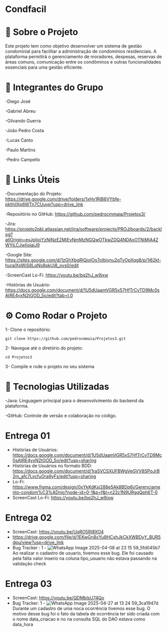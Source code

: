 # Condfacil
# 🏢 Sobre o Projeto
Este projeto tem como objetivo desenvolver um sistema de gestão condominial para facilitar a administração de condomínios residenciais. A plataforma permitirá o gerenciamento de moradores, despesas, reservas de áreas comuns, comunicação entre os condôminos e outras funcionalidades essenciais para uma gestão eficiente.

# 👥 Integrantes do Grupo

-Diego José

-Gabriel Abreu

-Gilvando Guerra

-João Pedro Costa

-Lucas Canto

-Paulo Martins

-Pedro Campello


# 🔗 Links Úteis

-Documentação do Projeto: https://drive.google.com/drive/folders/1xHv1RjB6VYbfe-pkthiIXp6WTn7CUuyp?usp=drive_link

-Repositório no GitHub: https://github.com/pedrocmmaia/Projetos3/

-Jira: https://projeto2pbl.atlassian.net/jira/software/projects/PROJ/boards/2/backlog?atlOrigin=eyJpIjoiYzNiNzE2MjEyNmMzNGQwOTkwZDQ4NDAxOTNiMjA4ZWYiLCJwIjoiaiJ9

-Google Site: https://sites.google.com/d/1zGhXbgRlQioIOs7oIbiynu2qTvOpXqg8/p/1i62kt-huraIXpWiS8LqNs8pkUi8_oys0/edit

-ScreenCast Lo-Fi: https://youtu.be/bq2hJ_w9ixw

-Histórias de Usuário: https://docs.google.com/document/d/1U5dUaamVGR5x57HfTrCvTD9Mc0sAtRE4yxN2tGOD_5o/edit?tab=t.0

# ⚙️ Como Rodar o Projeto
1- Clone o repositório:

```git
git clone https://github.com/pedrocmmaia/Projetos3.git
```

2- Navegue até o diretório do projeto:

```git
cd Projetos3
```



3- Compile e rode o projeto no seu sistema

# 🚀 Tecnologias Utilizadas

-Java: Linguagem principal para o desenvolvimento do backend da plataforma.

-GitHub: Controle de versão e colaboração no código.

# Entrega 01

- Histórias de Usuários: https://docs.google.com/document/d/1U5dUaamVGR5x57HfTrCvTD9Mc0sAtRE4yxN2tGOD_5o/edit?usp=sharing
- Histórias de Usuários no formato BDD: https://docs.google.com/document/d/1raSVCSXUFBWgVeGVV8SPoJrB2m_afc7LvcfuOra9yFs/edit?usp=sharing
- Lo-Fi: https://www.figma.com/design/0xYkKdKsj288e5Ak8BDp6j/Gerenciamento-condom%C3%ADnio?node-id=0-1&p=f&t=n22c1N9URgqQph6T-0
- ScreenCast Lo-Fi: https://youtu.be/bq2hJ_w9ixw

# Entrega 02
- ScreenCast: https://youtu.be/UqRO5RI8XO4
- https://drive.google.com/file/d/1EKwGn8xYu8HCxhJkCkXWBDyY_BUR5dpu/view?usp=drive_link
- Bug Tracker :
  1 - ![WhatsApp Image 2025-04-08 at 23 15 59_5fd045b7](https://github.com/user-attachments/assets/4869defb-6529-4d61-bbdb-41161522ed01)
    Ao realizar o cadastro de usuario, tivemos esse bug. Ele foi causado pela falta valor inserio na coluna tipo_usuario não estava passando na validação check

# Entrega 03

- ScreenCast: https://youtu.be/QDMblsU74Qo
- Bug Tracker:
  1 - ![WhatsApp Image 2025-04-27 at 13 24 59_3ca1947d](https://github.com/user-attachments/assets/456971cb-da57-4d26-a720-e6ff7f370b35)
  Durante um cadastro de uma noca ocorrência tivemos esse bug. O motivo desse bug foi o fato da tabela de ocorrência ter sido criada com o nome data_criacao e no na consulta SQL do DAO estava como data_hora

